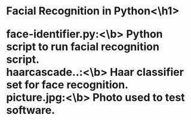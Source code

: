 <h1>Facial Recognition in Python<\h1>

<b>face-identifier.py:<\b> Python script to run facial recognition script.  
<b>haarcascade..:<\b> Haar classifier set for face recognition.  
<b>picture.jpg:<\b> Photo used to test software.  
